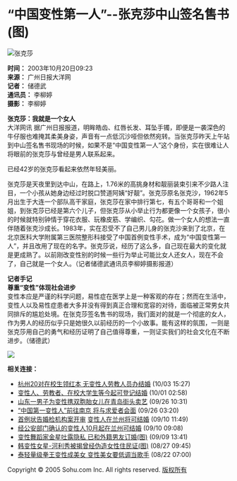 # “中国变性第一人”--张克莎中山签名售书(图)

![张克莎](https://photo.sohu.com/59/37/Img214643759.jpg)

**时间：** 2003年10月20日09:23  
**来源：** 广州日报大洋网  
**记者：** 储德武  
**通讯员：** 李柳婷  
**摄影：** 李柳婷  

**张克莎：我就是一个女人**  
大洋网讯 据广州日报报道，明眸皓齿、红唇长发、耳坠手镯，即便是一袭深色的牛仔服也难掩其柔美身姿，声音有一点低沉沙哑但依然宛转。当张克莎昨天上午站到中山签名售书现场的时候，如果不是“中国变性第一人”这个身份，实在很难让人将眼前的张克莎与曾经是男人联系起来。

已经42岁的张克莎看起来依然年轻美丽。

张克莎是天夜里到达中山，在路上，1.76米的高挑身材和靓丽装束引来不少路人注目，一个小孩从她身边经过时脱口赞道阿姨“好靓”。张克莎原名张克沙，1962年5月出生于大连一个部队高干家庭，张克莎在家中排行第七，有五个哥哥和一个姐姐，到张克莎已经是第六个儿子，但张克莎从小举止行为都更像一个女孩子，很小的时候就特别钟情于穿花衣服、玩橡皮筋、学编织、勾花。做一个女人的想法一直伴随着张克沙成长。1983年，实在忍受不了自己男儿身的张克沙来到了北京，在北京医科大学附属第三医院整形科接受了中国首例变性手术，成为“中国变性第一人”，并且改用了现在的名字。张克莎说，经历了这么多，自己现在最大的变化就是更成熟了。以前刚改变性别的时候一些行为举止可能比女人还女人，现在不会了，自己就是一个女人。（记者储德武通讯员李柳婷摄影报道）  

**记者手记**  
**尊重“变性”体现社会进步**  
变性本应是严谨的科学问题，易性症在医学上是一种客观的存在；然而在生活中，变性人以及易性症患者大多并没有得到真正合理和宽容的对待，面临被正常男女共同排斥的尴尬处境。在张克莎签名售书的现场，我们面对的就是一个彻底的女人，作为男人的经历似乎只是她很久以前经历的一个小故事。能有这样的氛围，一则是张克莎用自己的勇气和经历证明了自己值得尊重，一则证实我们的社会文化在不断进步。（储德武）  

![](https://images.sohu.com/cs/sms/ad/wenzhangyetuiguang/050728/images/wl_mmssp_48.gif)

**相关连接：**
- [杭州20对在校生领红本 无变性人劳教人员办结婚](https://news.sohu.com/85/21/news214052185.shtml) (10/03 15:27)
- [变性人、劳教者、在校大学生等今起可登记结婚](https://news.sohu.com/55/65/news213966555.shtml) (10/01 02:58)
- [山东一男子为变性携双胞胎女儿在青岛街头卖艺](https://news.sohu.com/93/41/news213654193.shtml) (09/26 10:31)
- [“中国第一变性人”前往南京 将与求爱者会面](https://news.sohu.com/60/16/news213641660.shtml) (09/26 03:20)
- [首例状告婚检机构案开审](https://news.sohu.com/28/87/news213028728.shtml) [变性人在兰州将可结婚](https://news.sohu.com/17/28/news213032817.shtml) (09/10 11:49)
- [经公安部门确认的变性人10月起在兰州可结婚](https://news.sohu.com/17/28/news213032817.shtml) (09/10 09:08)
- [变性舞蹈家金星吐露隐私 已和外籍男友订婚(图)](https://yule.sohu.com/85/78/article213007885.shtml) (09/09 13:41)
- [韩变性女星-河利秀被揭曾经伪造女性住民证(图)](https://yule.sohu.com/00/60/article212526000.shtml) (08/27 09:45)
- [泰轻量级拳王变性成美女 变性美女要低调当歌手](https://news.sohu.com/77/44/news212364477.shtml) (08/22 07:00)

Copyright © 2005 Sohu.com Inc. All rights reserved. [版权所有](https://www.sohu.com/about/copyright.html)
<!-- tcd_original_link http://news.sohu.com/58/37/news214643758.shtml -->
